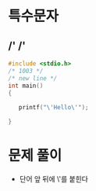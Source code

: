 # 특수문자
## /' /'
``` C
#include <stdio.h>
/* 1003 */
/* new line */
int main()
{
 
   printf("\'Hello\'");

}
```

# 문제 풀이
* 단어 앞 뒤에 \\'를 붙힌다
